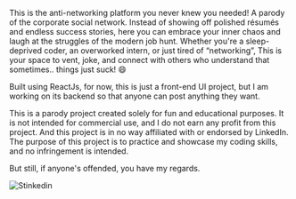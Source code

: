 This is the anti-networking platform you never knew you needed! A parody of the corporate social network. Instead of showing off polished résumés and endless success stories, here you can embrace your inner chaos and laugh at the struggles of the modern job hunt. Whether you're a sleep-deprived coder, an overworked intern, or just tired of “networking”, This is your space to vent, joke, and connect with others who understand that sometimes.. things just suck! 😄

Built using ReactJs, for now, this is just a front-end UI project, but I am working on its backend so that anyone can post anything they want.

This is a parody project created solely for fun and educational purposes. It is not intended for commercial use, and I do not earn any profit from this project. And this project is in no way affiliated with or endorsed by LinkedIn. The purpose of this project is to practice and showcase my coding skills, and no infringement is intended.

But still, if anyone's offended, you have my regards.

![Stinkedin](https://github.com/user-attachments/assets/c5cd1ceb-2a2f-4c64-87dc-9bb525b5d0ea)
